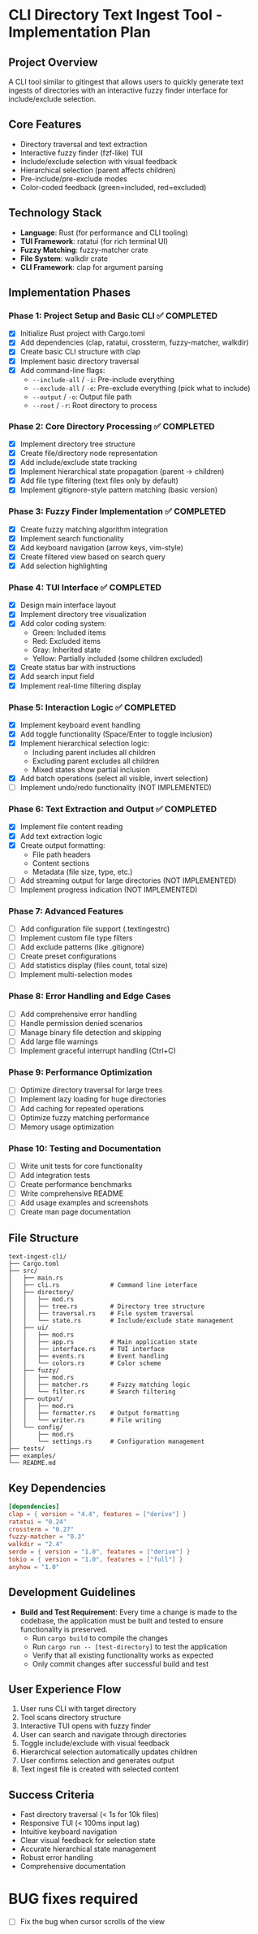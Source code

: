 # CLI Directory Text Ingest Tool - Implementation Plan

## Project Overview
A CLI tool similar to gitingest that allows users to quickly generate text ingests of directories with an interactive fuzzy finder interface for include/exclude selection.

## Core Features
- Directory traversal and text extraction
- Interactive fuzzy finder (fzf-like) TUI
- Include/exclude selection with visual feedback
- Hierarchical selection (parent affects children)
- Pre-include/pre-exclude modes
- Color-coded feedback (green=included, red=excluded)

## Technology Stack
- **Language**: Rust (for performance and CLI tooling)
- **TUI Framework**: ratatui (for rich terminal UI)
- **Fuzzy Matching**: fuzzy-matcher crate
- **File System**: walkdir crate
- **CLI Framework**: clap for argument parsing

## Implementation Phases

### Phase 1: Project Setup and Basic CLI ✅ COMPLETED
- [x] Initialize Rust project with Cargo.toml
- [x] Add dependencies (clap, ratatui, crossterm, fuzzy-matcher, walkdir)
- [x] Create basic CLI structure with clap
- [x] Implement basic directory traversal
- [x] Add command-line flags:
  - `--include-all` / `-i`: Pre-include everything
  - `--exclude-all` / `-e`: Pre-exclude everything (pick what to include)
  - `--output` / `-o`: Output file path
  - `--root` / `-r`: Root directory to process

### Phase 2: Core Directory Processing ✅ COMPLETED
- [x] Implement directory tree structure
- [x] Create file/directory node representation
- [x] Add include/exclude state tracking
- [x] Implement hierarchical state propagation (parent → children)
- [x] Add file type filtering (text files only by default)
- [x] Implement gitignore-style pattern matching (basic version)

### Phase 3: Fuzzy Finder Implementation ✅ COMPLETED
- [x] Create fuzzy matching algorithm integration
- [x] Implement search functionality
- [x] Add keyboard navigation (arrow keys, vim-style)
- [x] Create filtered view based on search query
- [x] Add selection highlighting

### Phase 4: TUI Interface ✅ COMPLETED
- [x] Design main interface layout
- [x] Implement directory tree visualization
- [x] Add color coding system:
  - Green: Included items
  - Red: Excluded items
  - Gray: Inherited state
  - Yellow: Partially included (some children excluded)
- [x] Create status bar with instructions
- [x] Add search input field
- [x] Implement real-time filtering display

### Phase 5: Interaction Logic ✅ COMPLETED
- [x] Implement keyboard event handling
- [x] Add toggle functionality (Space/Enter to toggle inclusion)
- [x] Implement hierarchical selection logic:
  - Including parent includes all children
  - Excluding parent excludes all children
  - Mixed states show partial inclusion
- [x] Add batch operations (select all visible, invert selection)
- [ ] Implement undo/redo functionality (NOT IMPLEMENTED)

### Phase 6: Text Extraction and Output ✅ COMPLETED
- [x] Implement file content reading
- [x] Add text extraction logic
- [x] Create output formatting:
  - File path headers
  - Content sections
  - Metadata (file size, type, etc.)
- [ ] Add streaming output for large directories (NOT IMPLEMENTED)
- [ ] Implement progress indication (NOT IMPLEMENTED)

### Phase 7: Advanced Features
- [ ] Add configuration file support (.textingestrc)
- [ ] Implement custom file type filters
- [ ] Add exclude patterns (like .gitignore)
- [ ] Create preset configurations
- [ ] Add statistics display (files count, total size)
- [ ] Implement multi-selection modes

### Phase 8: Error Handling and Edge Cases
- [ ] Add comprehensive error handling
- [ ] Handle permission denied scenarios
- [ ] Manage binary file detection and skipping
- [ ] Add large file warnings
- [ ] Implement graceful interrupt handling (Ctrl+C)

### Phase 9: Performance Optimization
- [ ] Optimize directory traversal for large trees
- [ ] Implement lazy loading for huge directories
- [ ] Add caching for repeated operations
- [ ] Optimize fuzzy matching performance
- [ ] Memory usage optimization

### Phase 10: Testing and Documentation
- [ ] Write unit tests for core functionality
- [ ] Add integration tests
- [ ] Create performance benchmarks
- [ ] Write comprehensive README
- [ ] Add usage examples and screenshots
- [ ] Create man page documentation

## File Structure
```
text-ingest-cli/
├── Cargo.toml
├── src/
│   ├── main.rs
│   ├── cli.rs              # Command line interface
│   ├── directory/
│   │   ├── mod.rs
│   │   ├── tree.rs         # Directory tree structure
│   │   ├── traversal.rs    # File system traversal
│   │   └── state.rs        # Include/exclude state management
│   ├── ui/
│   │   ├── mod.rs
│   │   ├── app.rs          # Main application state
│   │   ├── interface.rs    # TUI interface
│   │   ├── events.rs       # Event handling
│   │   └── colors.rs       # Color scheme
│   ├── fuzzy/
│   │   ├── mod.rs
│   │   ├── matcher.rs      # Fuzzy matching logic
│   │   └── filter.rs       # Search filtering
│   ├── output/
│   │   ├── mod.rs
│   │   ├── formatter.rs    # Output formatting
│   │   └── writer.rs       # File writing
│   └── config/
│       ├── mod.rs
│       └── settings.rs     # Configuration management
├── tests/
├── examples/
└── README.md
```

## Key Dependencies
```toml
[dependencies]
clap = { version = "4.4", features = ["derive"] }
ratatui = "0.24"
crossterm = "0.27"
fuzzy-matcher = "0.3"
walkdir = "2.4"
serde = { version = "1.0", features = ["derive"] }
tokio = { version = "1.0", features = ["full"] }
anyhow = "1.0"
```

## Development Guidelines
- **Build and Test Requirement**: Every time a change is made to the codebase, the application must be built and tested to ensure functionality is preserved.
  - Run `cargo build` to compile the changes
  - Run `cargo run -- [test-directory]` to test the application
  - Verify that all existing functionality works as expected
  - Only commit changes after successful build and test

## User Experience Flow
1. User runs CLI with target directory
2. Tool scans directory structure
3. Interactive TUI opens with fuzzy finder
4. User can search and navigate through directories
5. Toggle include/exclude with visual feedback
6. Hierarchical selection automatically updates children
7. User confirms selection and generates output
8. Text ingest file is created with selected content

## Success Criteria
- Fast directory traversal (< 1s for 10k files)
- Responsive TUI (< 100ms input lag)
- Intuitive keyboard navigation
- Clear visual feedback for selection state
- Accurate hierarchical state management
- Robust error handling
- Comprehensive documentation

# BUG fixes required
- [ ] Fix the bug when cursor scrolls of the view
